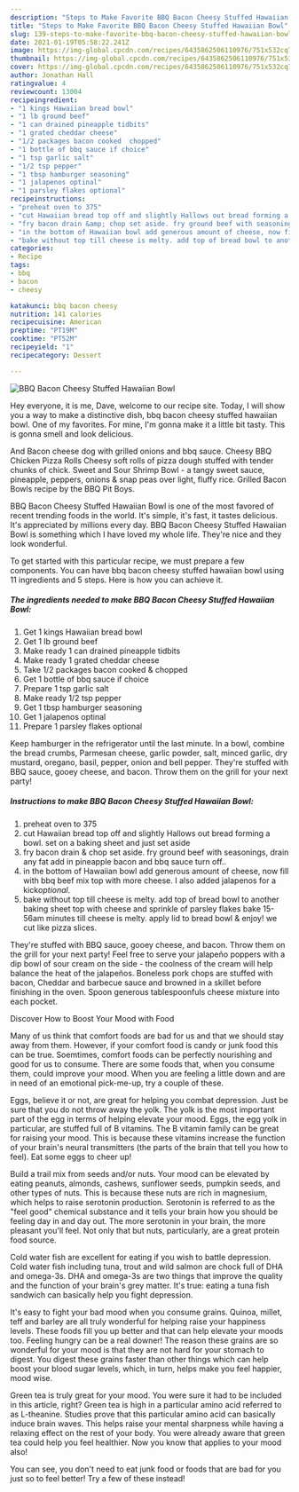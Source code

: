 ```yaml
---
description: "Steps to Make Favorite BBQ Bacon Cheesy Stuffed Hawaiian Bowl"
title: "Steps to Make Favorite BBQ Bacon Cheesy Stuffed Hawaiian Bowl"
slug: 139-steps-to-make-favorite-bbq-bacon-cheesy-stuffed-hawaiian-bowl
date: 2021-01-19T05:58:22.241Z
image: https://img-global.cpcdn.com/recipes/6435862506110976/751x532cq70/bbq-bacon-cheesy-stuffed-hawaiian-bowl-recipe-main-photo.jpg
thumbnail: https://img-global.cpcdn.com/recipes/6435862506110976/751x532cq70/bbq-bacon-cheesy-stuffed-hawaiian-bowl-recipe-main-photo.jpg
cover: https://img-global.cpcdn.com/recipes/6435862506110976/751x532cq70/bbq-bacon-cheesy-stuffed-hawaiian-bowl-recipe-main-photo.jpg
author: Jonathan Hall
ratingvalue: 4
reviewcount: 13004
recipeingredient:
- "1 kings Hawaiian bread bowl"
- "1 lb ground beef"
- "1 can drained pineapple tidbits"
- "1 grated cheddar cheese"
- "1/2 packages bacon cooked  chopped"
- "1 bottle of bbq sauce if choice"
- "1 tsp garlic salt"
- "1/2 tsp pepper"
- "1 tbsp hamburger seasoning"
- "1 jalapenos optinal"
- "1 parsley flakes optional"
recipeinstructions:
- "preheat oven to 375"
- "cut Hawaiian bread top off and slightly Hallows out bread forming a bowl. set on a baking sheet and just set aside"
- "fry bacon drain &amp; chop set aside. fry ground beef with seasonings,  drain any fat add in  pineapple bacon and bbq sauce turn off.."
- "in the bottom of Hawaiian bowl add generous amount of cheese, now fill with bbq beef mix top with more cheese.  I also added jalapenos for a kick*optional*."
- "bake without top till cheese is melty. add top of bread bowl to another baking sheet top with cheese and sprinkle of parsley flakes bake 15-56am minutes till cheese is melty. apply lid to bread bowl &amp; enjoy! we cut like pizza slices."
categories:
- Recipe
tags:
- bbq
- bacon
- cheesy

katakunci: bbq bacon cheesy 
nutrition: 141 calories
recipecuisine: American
preptime: "PT19M"
cooktime: "PT52M"
recipeyield: "1"
recipecategory: Dessert

---
```



![BBQ Bacon Cheesy Stuffed Hawaiian Bowl](https://img-global.cpcdn.com/recipes/6435862506110976/751x532cq70/bbq-bacon-cheesy-stuffed-hawaiian-bowl-recipe-main-photo.jpg)

Hey everyone, it is me, Dave, welcome to our recipe site. Today, I will show you a way to make a distinctive dish, bbq bacon cheesy stuffed hawaiian bowl. One of my favorites. For mine, I'm gonna make it a little bit tasty. This is gonna smell and look delicious.

And Bacon cheese dog with grilled onions and bbq sauce. Cheesy BBQ Chicken Pizza Rolls Cheesy soft rolls of pizza dough stuffed with tender chunks of chick. Sweet and Sour Shrimp Bowl - a tangy sweet sauce, pineapple, peppers, onions &amp; snap peas over light, fluffy rice. Grilled Bacon Bowls recipe by the BBQ Pit Boys.

BBQ Bacon Cheesy Stuffed Hawaiian Bowl is one of the most favored of recent trending foods in the world. It's simple, it's fast, it tastes delicious. It's appreciated by millions every day. BBQ Bacon Cheesy Stuffed Hawaiian Bowl is something which I have loved my whole life. They're nice and they look wonderful.


To get started with this particular recipe, we must prepare a few components. You can have bbq bacon cheesy stuffed hawaiian bowl using 11 ingredients and 5 steps. Here is how you can achieve it.

<!--inarticleads1-->

##### The ingredients needed to make BBQ Bacon Cheesy Stuffed Hawaiian Bowl:

1. Get 1 kings Hawaiian bread bowl
1. Get 1 lb ground beef
1. Make ready 1 can drained pineapple tidbits
1. Make ready 1 grated cheddar cheese
1. Take 1/2 packages bacon cooked &amp; chopped
1. Get 1 bottle of bbq sauce if choice
1. Prepare 1 tsp garlic salt
1. Make ready 1/2 tsp pepper
1. Get 1 tbsp hamburger seasoning
1. Get 1 jalapenos optinal
1. Prepare 1 parsley flakes optional


Keep hamburger in the refrigerator until the last minute. In a bowl, combine the bread crumbs, Parmesan cheese, garlic powder, salt, minced garlic, dry mustard, oregano, basil, pepper, onion and bell pepper. They&#39;re stuffed with BBQ sauce, gooey cheese, and bacon. Throw them on the grill for your next party! 

<!--inarticleads2-->

##### Instructions to make BBQ Bacon Cheesy Stuffed Hawaiian Bowl:

1. preheat oven to 375
1. cut Hawaiian bread top off and slightly Hallows out bread forming a bowl. set on a baking sheet and just set aside
1. fry bacon drain &amp; chop set aside. fry ground beef with seasonings,  drain any fat add in  pineapple bacon and bbq sauce turn off..
1. in the bottom of Hawaiian bowl add generous amount of cheese, now fill with bbq beef mix top with more cheese.  I also added jalapenos for a kick*optional*.
1. bake without top till cheese is melty. add top of bread bowl to another baking sheet top with cheese and sprinkle of parsley flakes bake 15-56am minutes till cheese is melty. apply lid to bread bowl &amp; enjoy! we cut like pizza slices.


They&#39;re stuffed with BBQ sauce, gooey cheese, and bacon. Throw them on the grill for your next party! Feel free to serve your jalapeño poppers with a dip bowl of sour cream on the side - the coolness of the cream will help balance the heat of the jalapeños. Boneless pork chops are stuffed with bacon, Cheddar and barbecue sauce and browned in a skillet before finishing in the oven. Spoon generous tablespoonfuls cheese mixture into each pocket. 

Discover How to Boost Your Mood with Food


Many of us think that comfort foods are bad for us and that we should stay away from them. However, if your comfort food is candy or junk food this can be true. Soemtimes, comfort foods can be perfectly nourishing and good for us to consume. There are some foods that, when you consume them, could improve your mood. When you are feeling a little down and are in need of an emotional pick-me-up, try a couple of these.

Eggs, believe it or not, are great for helping you combat depression. Just be sure that you do not throw away the yolk. The yolk is the most important part of the egg in terms of helping elevate your mood. Eggs, the egg yolk in particular, are stuffed full of B vitamins. The B vitamin family can be great for raising your mood. This is because these vitamins increase the function of your brain's neural transmitters (the parts of the brain that tell you how to feel). Eat some eggs to cheer up!

Build a trail mix from seeds and/or nuts. Your mood can be elevated by eating peanuts, almonds, cashews, sunflower seeds, pumpkin seeds, and other types of nuts. This is because these nuts are rich in magnesium, which helps to raise serotonin production. Serotonin is referred to as the "feel good" chemical substance and it tells your brain how you should be feeling day in and day out. The more serotonin in your brain, the more pleasant you'll feel. Not only that but nuts, particularly, are a great protein food source.

Cold water fish are excellent for eating if you wish to battle depression. Cold water fish including tuna, trout and wild salmon are chock full of DHA and omega-3s. DHA and omega-3s are two things that improve the quality and the function of your brain's grey matter. It's true: eating a tuna fish sandwich can basically help you fight depression. 

It's easy to fight your bad mood when you consume grains. Quinoa, millet, teff and barley are all truly wonderful for helping raise your happiness levels. These foods fill you up better and that can help elevate your moods too. Feeling hungry can be a real downer! The reason these grains are so wonderful for your mood is that they are not hard for your stomach to digest. You digest these grains faster than other things which can help boost your blood sugar levels, which, in turn, helps make you feel happier, mood wise.

Green tea is truly great for your mood. You were sure it had to be included in this article, right? Green tea is high in a particular amino acid referred to as L-theanine. Studies prove that this particular amino acid can basically induce brain waves. This helps raise your mental sharpness while having a relaxing effect on the rest of your body. You were already aware that green tea could help you feel healthier. Now you know that applies to your mood also!

You can see, you don't need to eat junk food or foods that are bad for you just so to feel better! Try a few of these instead!

